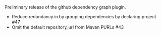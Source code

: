 Preliminary release of the github dependency graph plugin.

- Reduce redundancy in by grouping dependencies by declaring project #47
- Omit the default repository_url from Maven PURLs #43